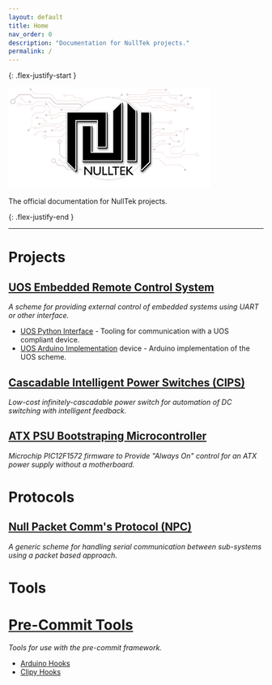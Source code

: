 ```yaml
---
layout: default
title: Home
nav_order: 0
description: "Documentation for NullTek projects."
permalink: /
---
```


{: .flex-justify-start }

![NULLTEK](/assets/images/header.png)

The official documentation for NullTek projects.

{: .flex-justify-end }

---

# Projects

## [UOS Embedded Remote Control System](/docs/projects/uos)

_A scheme for providing external control of embedded systems using UART or other interface._

* [UOS Python Interface](/docs/projects/uos/interface) - Tooling for communication with a UOS compliant device.
* [UOS Arduino Implementation](/docs/projects/uos/arduino) device - Arduino implementation of the UOS scheme.

## [Cascadable Intelligent Power Switches (CIPS)](/docs/projects/cips)

_Low-cost infinitely-cascadable power switch for automation of DC switching with intelligent feedback._ 

## [ATX PSU Bootstraping Microcontroller](/docs/projects/atx-bootstrap)

_Microchip PIC12F1572 firmware to Provide "Always On" control for an ATX power supply without a motherboard._

# Protocols

## [Null Packet Comm's Protocol (NPC)](/docs/protocols/npc)

_A generic scheme for handling serial communication between sub-systems using a packet based approach._

# Tools

# [Pre-Commit Tools](/docs/tools)

_Tools for use with the pre-commit framework._

* [Arduino Hooks](/docs/tools/arduino-hooks)
* [Clipy Hooks](/docs/tools/clipy-hooks)
